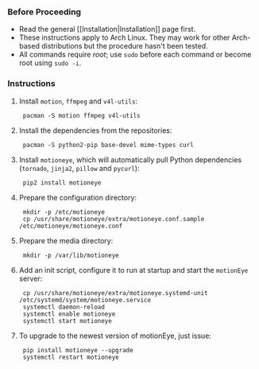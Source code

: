 ### Before Proceeding

* Read the general [[Installation|Installation]] page first.
* These instructions apply to Arch Linux. They may work for other Arch-based distributions but the procedure hasn't been tested.
* All commands require *root*; use `sudo` before each command or become root using `sudo -i`.

### Instructions

1. Install `motion`, `ffmpeg` and `v4l-utils`:

        pacman -S motion ffmpeg v4l-utils

2. Install the dependencies from the repositories:

        pacman -S python2-pip base-devel mime-types curl

3. Install `motioneye`, which will automatically pull Python dependencies (`tornado`, `jinja2`, `pillow` and `pycurl`):

        pip2 install motioneye

4. Prepare the configuration directory:

        mkdir -p /etc/motioneye
        cp /usr/share/motioneye/extra/motioneye.conf.sample /etc/motioneye/motioneye.conf

5. Prepare the media directory:

        mkdir -p /var/lib/motioneye

6. Add an init script, configure it to run at startup and start the `motionEye` server:

        cp /usr/share/motioneye/extra/motioneye.systemd-unit /etc/systemd/system/motioneye.service
        systemctl daemon-reload
        systemctl enable motioneye
        systemctl start motioneye

8. To upgrade to the newest version of motionEye, just issue:

        pip install motioneye --upgrade
        systemctl restart motioneye
